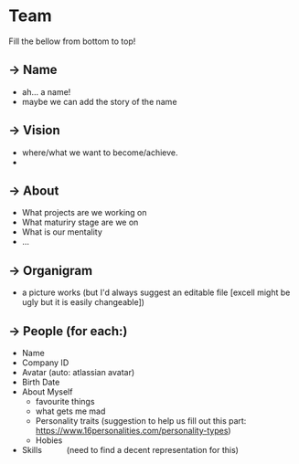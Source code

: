 
# Team
Fill the bellow from bottom to top!

→ Name
-
- ah... a name!
- maybe we can add the story of the name

→ Vision
-
- where/what we want to become/achieve.
- 

→ About
- 
- What projects are we working on
- What maturiry stage are we on
- What is our mentality
- ...

→ Organigram
-
- a picture works (but I'd always suggest an editable file [excell might be ugly but it is easily changeable])

→ People (for each:)
-
- Name
- Company ID
- Avatar (auto: atlassian avatar)
- Birth Date
- About Myself
  - favourite things
  - what gets me mad
  - Personality traits (suggestion to help us fill out this part: https://www.16personalities.com/personality-types)
  - Hobies
- Skills
          (need to find a decent representation for this)
